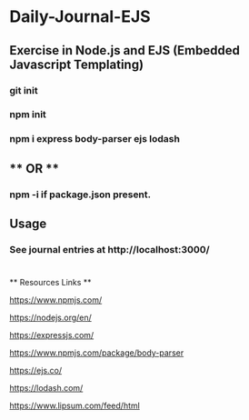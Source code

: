 # Daily-Journal-EJS
## Exercise in Node.js and EJS (Embedded Javascript Templating)
### git init
### npm init
### npm i express body-parser ejs lodash
## ** OR **
### npm -i if package.json present.
## Usage
### See journal entries at http://localhost:3000/
#
** Resources Links **

https://www.npmjs.com/

https://nodejs.org/en/

https://expressjs.com/

https://www.npmjs.com/package/body-parser

https://ejs.co/

https://lodash.com/

https://www.lipsum.com/feed/html
